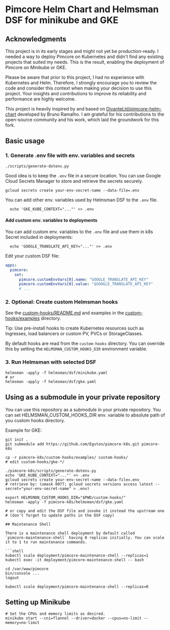 # Pimcore Helm Chart and Helmsman DSF for minikube and GKE

## Acknowledgments

This project is in its early stages and might not yet be
production-ready. I needed a way to deploy Pimcore on Kubernetes and
didn't find any existing projects that suited my needs. This is the
result, enabling the deployment of Pimcore on Minikube or GKE.

Please be aware that prior to this project, I had no experience with
Kubernetes and Helm. Therefore, I strongly encourage you to review the
code and consider this context when making your decision to use this
project. Your insights and contributions to improve its reliability and
performance are highly welcome.

This project is heavily inspired by and based on
[DivanteLtd/pimcore-helm-chart][1] developed by Bruno Ramalho. I am
grateful for his contributions to the open-source community and his
work, which laid the groundwork for this fork.
  
  [1]: https://github.com/DivanteLtd/pimcore-helm-chart

## Basic usage

### 1. Generate .env file with env. variables and secrets

```shell
./scripts/generate-dotenv.py
```

Good idea is to keep the `.env` file in a secure location. You can use
Google Cloud Secrets Manager to store and retrieve the secrets securely.

```shell
gcloud secrets create your-env-secret-name --data-file=.env
```

You can add other env. variables used by Helmsman DSF to the `.env` file.

```shell
  echo 'GKE_KUBE_CONTEXT="..."' >> .env
```

#### Add custom env. variables to deployments

You can add custom env. variables to the `.env` file and use them in k8s Secret
included in deployments:

```shell
  echo 'GOOGLE_TRANSLATE_API_KEY="..."' >> .env
```

Edit your custom DSF file:

```yaml
apps:
  pimcore:
    set:
      pimcore.customEnvVars[0].name: "GOOGLE_TRANSLATE_API_KEY"
      pimcore.customEnvVars[0].value: "$GOOGLE_TRANSLATE_API_KEY"
      # ...
```

### 2. Optional: Create custom Helmsman hooks

See the [custom-hooks/README.md](custom-hooks/README.md) and examples
in the [custom-hooks/examples](custom-hooks/examples) directory.

Tip: Use pre-install hooks to create Kubernetes resources such as Ingresses,
load balancers or custom PV, PVCs or StorageClasses.

By default hooks are read from the `custom-hooks` directory. You can override
this by setting the `HELMSMAN_CUSTOM_HOOKS_DIR` environment variable.

### 3. Run Helmsman with selected DSF

```shell
helmsman -apply -f helmsman/dsf/minikube.yaml
# or
helmsman -apply -f helmsman/dsf/gke.yaml
```

## Using as a submodule in your private repository

You can use this repository as a submodule in your private repository.
You can set HELMSMAN_CUSTOM_HOOKS_DIR env. variable to absolute path of
you custom hooks directory.

Example for GKE:

```shell
git init .
git submodule add https://github.com/Egston/pimcore-k8s.git pimcore-k8s

cp -r pimcore-k8s/custom-hooks/examples/ custom-hooks/
# edit custom-hooks/gke-*/

./pimcore-k8s/scripts/generate-dotenv.py
echo 'GKE_KUBE_CONTEXT="..."' >> .env
gcloud secrets create your-env-secret-name --data-file=.env
# retrieve by: (umask 0077; gcloud secrets versions access latest --secret="your-env-secret-name" > .env)

export HELMSMAN_CUSTOM_HOOKS_DIR="$PWD/custom-hooks/"
helmsman -apply -f pimcore-k8s/helmsman/dsf/gke.yaml

# or copy and edit the DSF file and invoke it instead the upstream one
# (don't forget to update paths in the DSF copy)

## Maintenance Shell

There is a maintenance shell deployment by default called
`pimcore-maintenance-shell` having 0 replicas initially. You can scale
it to 1 to run maintenance commands.

```shell
kubectl scale deployment/pimcore-maintenance-shell --replicas=1
kubectl exec -it deployment/pimcore-maintenance-shell -- bash

cd /var/www/pimcore
bin/console ...
logout

kubectl scale deployment/pimcore-maintenance-shell --replicas=0
```

## Setting up Minikube

```shell
# Set the CPUs and memory limits as desired.
minikube start --cni=flannel --driver=docker --cpus=no-limit --memory=no-limit
```
